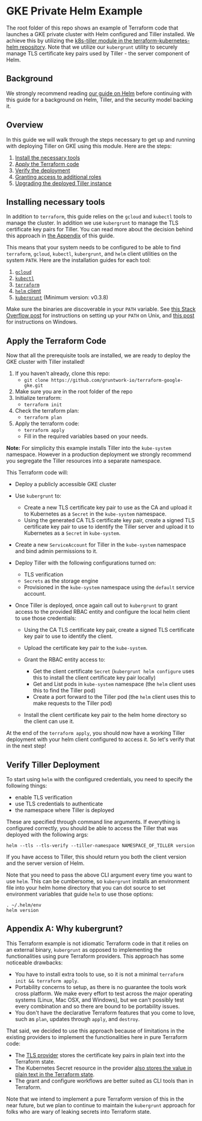 # GKE Private Helm Example

The root folder of this repo shows an example of Terraform code that launches a GKE private cluster with Helm configured
and Tiller installed. We achieve this by utilizing the [k8s-tiller module in the terraform-kubernetes-helm repository](https://github.com/gruntwork-io/terraform-kubernetes-helm/tree/master/modules/k8s-tiller). Note that we
utilize our `kubergrunt` utility to securely manage TLS certificate key pairs used by Tiller - the server component of
Helm.

## Background

We strongly recommend reading [our guide on Helm](https://github.com/gruntwork-io/kubergrunt/blob/master/HELM_GUIDE.md)
before continuing with this guide for a background on Helm, Tiller, and the security model backing it.

## Overview

In this guide we will walk through the steps necessary to get up and running with deploying Tiller on GKE using this
module. Here are the steps:

1. [Install the necessary tools](#installing-necessary-tools)
1. [Apply the Terraform code](#apply-the-terraform-code)
1. [Verify the deployment](#verify-tiller-deployment)
1. [Granting access to additional roles](#granting-access-to-additional-users)
1. [Upgrading the deployed Tiller instance](#upgrading-deployed-tiller)

## Installing necessary tools

In addition to `terraform`, this guide relies on the `gcloud` and `kubectl` tools to manage the cluster. In addition
we use `kubergrunt` to manage the TLS certificate key pairs for Tiller. You can read more about the decision behind this
approach in [the Appendix](#appendix-a-why-kubergrunt) of this guide.

This means that your system needs to be configured to be able to find `terraform`, `gcloud`, `kubectl`, `kubergrunt`,
and `helm` client utilities on the system `PATH`. Here are the installation guides for each tool:

1. [`gcloud`](https://cloud.google.com/sdk/gcloud/)
1. [`kubectl`](https://kubernetes.io/docs/tasks/tools/install-kubectl/)
1. [`terraform`](https://learn.hashicorp.com/terraform/getting-started/install.html)
1. [`helm` client](https://docs.helm.sh/using_helm/#installing-helm)
1. [`kubergrunt`](https://github.com/gruntwork-io/kubergrunt#installation) (Minimum version: v0.3.8)

Make sure the binaries are discoverable in your `PATH` variable. See [this Stack Overflow
post](https://stackoverflow.com/questions/14637979/how-to-permanently-set-path-on-linux-unix) for instructions on
setting up your `PATH` on Unix, and [this
post](https://stackoverflow.com/questions/1618280/where-can-i-set-path-to-make-exe-on-windows) for instructions on
Windows.

## Apply the Terraform Code

Now that all the prerequisite tools are installed, we are ready to deploy the GKE cluster with Tiller installed!

1. If you haven't already, clone this repo:
   - `git clone https://github.com/gruntwork-io/terraform-google-gke.git`
1. Make sure you are in the root folder of the repo
1. Initialize terraform:
   - `terraform init`
1. Check the terraform plan:
   - `terraform plan`
1. Apply the terraform code:
   - `terraform apply`
   - Fill in the required variables based on your needs. <!-- TODO: show example inputs here -->

**Note:** For simplicity this example installs Tiller into the `kube-system` namespace. However in a production
deployment we strongly recommend you segregate the Tiller resources into a separate namespace.

This Terraform code will:

- Deploy a publicly accessible GKE cluster
- Use `kubergrunt` to:

  - Create a new TLS certificate key pair to use as the CA and upload it to Kubernetes as a `Secret` in the
    `kube-system` namespace.
  - Using the generated CA TLS certificate key pair, create a signed TLS certificate key pair to use to identify the
    Tiller server and upload it to Kubernetes as a `Secret` in `kube-system`.

- Create a new `ServiceAccount` for Tiller in the `kube-system` namespace and bind admin permissions to it.
- Deploy Tiller with the following configurations turned on:

  - TLS verification
  - `Secrets` as the storage engine
  - Provisioned in the `kube-system` namespace using the `default` service account.

- Once Tiller is deployed, once again call out to `kubergrunt` to grant access to the provided RBAC entity and configure
  the local helm client to use those credentials:

  - Using the CA TLS certificate key pair, create a signed TLS certificate key pair to use to identify the client.
  - Upload the certificate key pair to the `kube-system`.
  - Grant the RBAC entity access to:

    - Get the client certificate `Secret` (`kubergrunt helm configure` uses this to install the client certificate
      key pair locally)
    - Get and List pods in `kube-system` namespace (the `helm` client uses this to find the Tiller pod)
    - Create a port forward to the Tiller pod (the `helm` client uses this to make requests to the Tiller pod)

  - Install the client certificate key pair to the helm home directory so the client can use it.

At the end of the `terraform apply`, you should now have a working Tiller deployment with your helm client configured to
access it. So let's verify that in the next step!

## Verify Tiller Deployment

To start using `helm` with the configured credentials, you need to specify the following things:

- enable TLS verification
- use TLS credentials to authenticate
- the namespace where Tiller is deployed

These are specified through command line arguments. If everything is configured correctly, you should be able to access
the Tiller that was deployed with the following args:

```
helm --tls --tls-verify --tiller-namespace NAMESPACE_OF_TILLER version
```

If you have access to Tiller, this should return you both the client version and the server version of Helm.

Note that you need to pass the above CLI argument every time you want to use `helm`. This can be cumbersome, so
`kubergrunt` installs an environment file into your helm home directory that you can dot source to set environment
variables that guide `helm` to use those options:

```
. ~/.helm/env
helm version
```

## Appendix A: Why kubergrunt?

This Terraform example is not idiomatic Terraform code in that it relies on an external binary, `kubergrunt` as opposed
to implementing the functionalities using pure Terraform providers. This approach has some noticeable drawbacks:

- You have to install extra tools to use, so it is not a minimal `terraform init && terraform apply`.
- Portability concerns to setup, as there is no guarantee the tools work cross platform. We make every effort to test
  across the major operating systems (Linux, Mac OSX, and Windows), but we can't possibly test every combination and so
  there are bound to be portability issues.
- You don't have the declarative Terraform features that you come to love, such as `plan`, updates through `apply`, and
  `destroy`.

That said, we decided to use this approach because of limitations in the existing providers to implement the
functionalities here in pure Terraform code:

- The [TLS provider](https://www.terraform.io/docs/providers/tls/index.html) stores the certificate key pairs in plain
  text into the Terraform state.
- The Kubernetes Secret resource in the provider [also stores the value in plain text in the Terraform
  state](https://www.terraform.io/docs/providers/kubernetes/r/secret.html).
- The grant and configure workflows are better suited as CLI tools than in Terraform.

Note that we intend to implement a pure Terraform version of this in the near future, but we plan to continue to
maintain the `kubergrunt` approach for folks who are wary of leaking secrets into Terraform state.
